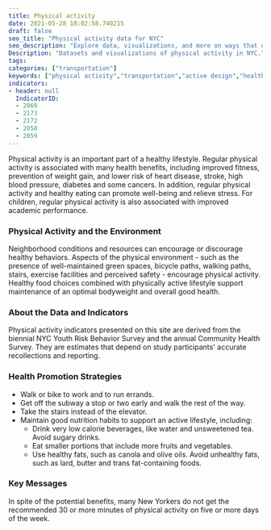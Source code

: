 ```yaml
---
title: Physical activity
date: 2021-05-28 18:02:58.740215
draft: false
seo_title: "Physical activity data for NYC"
seo_description: "Explore data, visualizations, and more on ways that environments shape health in New York City's neighborhoods."
Description: "Datasets and visualizations of physical activity in NYC."
tags: 
categories: ["transportation"]
keywords: ["physical activity","transportation","active design","health"]
indicators:
- header: null
  IndicatorID:
  - 2060
  - 2173
  - 2172
  - 2058
  - 2059
---
```


Physical activity is an important part of a healthy lifestyle. Regular physical activity is associated with many health benefits, including improved fitness, prevention of weight gain, and lower risk of heart disease, stroke, high blood pressure, diabetes and some cancers. In addition, regular physical activity and healthy eating can promote well-being and relieve stress. For children, regular physical activity is also associated with improved academic performance.

### Physical Activity and the Environment

Neighborhood conditions and resources can encourage or discourage healthy behaviors. Aspects of the physical environment - such as the presence of well-maintained green spaces, bicycle paths, walking paths, stairs, exercise facilities and perceived safety - encourage physical activity. Healthy food choices combined with physically active lifestyle support maintenance of an optimal bodyweight and overall good health.

### About the Data and Indicators

Physical activity indicators presented on this site are derived from the biennial NYC Youth Risk Behavior Survey and the annual Community Health Survey. They are estimates that depend on study participants' accurate recollections and reporting.

### Health Promotion Strategies

* Walk or bike to work and to run errands.
* Get off the subway a stop or two early and walk the rest of the way.
* Take the stairs instead of the elevator.
* Maintain good nutrition habits to support an active lifestyle, including:
	+ Drink very low calorie beverages, like water and unsweetened tea. Avoid sugary drinks.
	+ Eat smaller portions that include more fruits and vegetables.
	+ Use healthy fats, such as canola and olive oils. Avoid unhealthy fats, such as lard, butter and trans fat-containing foods.

### Key Messages

In spite of the potential benefits, many New Yorkers do not get the recommended 30 or more minutes of physical activity on five or more days of the week.